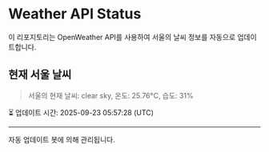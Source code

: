 
# Weather API Status

이 리포지토리는 OpenWeather API를 사용하여 서울의 날씨 정보를 자동으로 업데이트합니다.

## 현재 서울 날씨
> 서울의 현재 날씨: clear sky, 온도: 25.76°C, 습도: 31%

⏳ 업데이트 시간: 2025-09-23 05:57:28 (UTC)

---
자동 업데이트 봇에 의해 관리됩니다.
